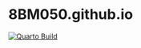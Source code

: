 # 8BM050.github.io

[![Quarto Build](https://github.com/8BM050/8BM050.github.io/actions/workflows/build.yml/badge.svg)](https://github.com/8BM050/8BM050.github.io/actions/workflows/build.yml)
